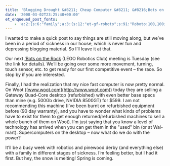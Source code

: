 ```yaml
---
title: 'Blogging Drought &#8211; Cheap Computer &#8211; &#8216;Bots on the Rock'
date: '2008-03-02T23:25:40+00:00'
et_enqueued_post_fonts:
    - 'a:2:{s:6:"family";a:3:{s:12:"et-gf-roboto";s:91:"Roboto:100,100italic,300,300italic,regular,italic,500,500italic,700,700italic,900,900italic";s:22:"et-gf-roboto-condensed";s:59:"Roboto+Condensed:300,300italic,regular,italic,700,700italic";s:17:"et-gf-roboto-slab";s:51:"Roboto+Slab:100,200,300,regular,500,600,700,800,900";}s:6:"subset";a:7:{i:0;s:9:"latin-ext";i:1;s:5:"greek";i:2;s:9:"greek-ext";i:3;s:10:"vietnamese";i:4;s:8:"cyrillic";i:5;s:5:"latin";i:6;s:12:"cyrillic-ext";}}'
---
```


I wanted to make a quick post to say things are still moving along, but we’ve been in a period of sickness in our house, which is never fun and depressing blogging material. So I’ll leave it at that.

Our next [‘Bots on the Rock](http://www.botsontherock.org) (LEGO Robotics Club) meeting is Tuesday (see the link for details). We’ll be going over some more movement, turning, touch sensor, etc. to get ready for our first competitive event – the race. So stop by if you are interested.

Finally, I had the realization that my nice fast computer is now pretty normal. On Woot ([www.woot.com](http://www.woot.com)) today they are selling a Gateway Quad-Core desktop (refurbished) with even better base specs than mine (e.g. 500Gb drive, NVIDIA 8500GT) for $599. I am not recommending this machine (I’ve been burnt on refurbished equipment before (90 day warranty), and you have to wonder what kinds of problems have to exist for them to get enough returned/refurbished machines to sell a whole bunch of them on Woot). I’m just saying that you know a level of technology has arrived when you can get them in the "used" bin (or at Wal-mart). Supercomputers on the desktop – now what do we do with the power?

It’ll be a busy week with robotics and pinewood derby (and everything else) with a family in different stages of sickness. I’m feeling better, but I had it first. But hey, the snow is melting! Spring is coming.